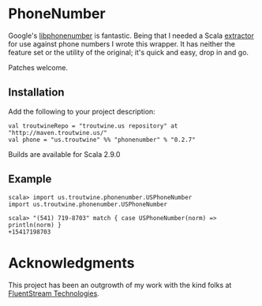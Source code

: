 PhoneNumber
===========

Google's [libphonenumber](http://code.google.com/p/libphonenumber/) is fantastic. Being that I needed a Scala [extractor](http://www.scala-lang.org/node/112) for use against phone numbers I wrote this wrapper. It has neither the feature set or the utility of the original; it's quick and easy, drop in and go.

Patches welcome.

Installation
------------

Add the following to your project description:

```
val troutwineRepo = "troutwine.us repository" at "http://maven.troutwine.us/"
val phone = "us.troutwine" %% "phonenumber" % "0.2.7"
```

Builds are available for Scala 2.9.0

Example
-------

```
scala> import us.troutwine.phonenumber.USPhoneNumber
import us.troutwine.phonenumber.USPhoneNumber

scala> "(541) 719-8703" match { case USPhoneNumber(norm) => println(norm) }
+15417198703
```

Acknowledgments
===============

This project has been an outgrowth of my work with the kind folks at
[FluentStream Technologies](http://www.fluentstream.com/).